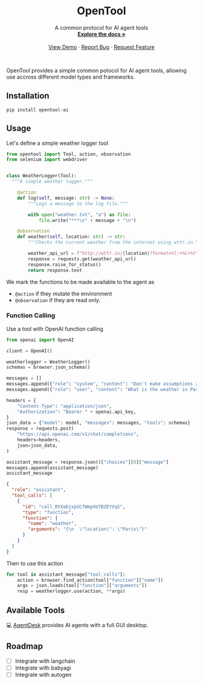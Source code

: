 <!-- PROJECT LOGO -->
<br />
<p align="center">
  <!-- <a href="https://github.com/agentsea/skillpacks">
    <img src="https://project-logo.png" alt="Logo" width="80">
  </a> -->

  <h1 align="center">OpenTool</h1>

  <p align="center">
    A common protocol for AI agent tools
    <br />
    <a href="https://github.com/agentsea/opentool"><strong>Explore the docs »</strong></a>
    <br />
    <br />
    <a href="https://github.com/agentsea/opentool">View Demo</a>
    ·
    <a href="https://github.com/agentsea/opentool/issues">Report Bug</a>
    ·
    <a href="https://github.com/agentsea/opentool/issues">Request Feature</a>
  </p>
  <br>
</p>

OpenTool provides a simple common potocol for AI agent tools, allowing use accross different model types and frameworks.

## Installation

```
pip install opentool-ai
```

## Usage

Let's define a simple weather logger tool

```python
from opentool import Tool, action, observation
from selenium import webdriver


class WeatherLogger(Tool):
  """A simple weather logger."""

    @action
    def log(self, message: str) -> None:
        """Logs a message to the log file."""

        with open("weather.txt", "a") as file:
            file.write("***\n" + message + "\n")

    @observation
    def weather(self, location: str) -> str:
        """Checks the current weather from the internet using wttr.in."""

        weather_api_url = f"http://wttr.in/{location}?format=%l:+%C+%t"
        response = requests.get(weather_api_url)
        response.raise_for_status()
        return response.text

```

We mark the functions to be made available to the agent as

- `@action` if they mutate the environment
- `@observation` if they are read only.

### Function Calling

Use a tool with OpenAI function calling

```python
from openai import OpenAI

client = OpenAI()

weatherlogger = WeatherLogger()
schemas = browser.json_schema()

messages = []
messages.append({"role": "system", "content": "Don't make assumptions about what values to plug into functions. Ask for clarification if a user request is ambiguous."})
messages.append({"role": "user", "content": "What is the weather in Paris?"})

headers = {
    "Content-Type": "application/json",
    "Authorization": "Bearer " + openai.api_key,
}
json_data = {"model": model, "messages": messages, "tools": schemas}
response = requests.post(
    "https://api.openai.com/v1/chat/completions",
    headers=headers,
    json=json_data,
)

assistant_message = response.json()["choices"][0]["message"]
messages.append(assistant_message)
assistant_message
```

```json
{
  "role": "assistant",
  "tool_calls": [
    {
      "id": "call_RYXaDjxpUCfWmpXU7BZEYVqS",
      "type": "function",
      "function": {
        "name": "weather",
        "arguments": "{\n  \"location\": \"Paris\"}"
      }
    }
  ]
}
```

Then to use this action

```python
for tool in assistant_message["tool_calls"]:
    action = browser.find_action(tool["function"]["name"])
    args = json.loads(tool["function"]["arguments"])
    resp = weatherlogger.use(action, **args)
```

## Available Tools

:computer: [AgentDesk](https://github.com/agentsea/agentdesk) provides AI agents with a full GUI desktop.

## Roadmap

- [ ] Integrate with langchain
- [ ] Integrate with babyagi
- [ ] Integrate with autogen
